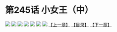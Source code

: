 # 第245话 小女王（中）
![](https://mhpic.xiaomingtaiji.net/comic/D/斗破苍穹拆分版/245话/1.jpg-zymk.middle.webp)
![](https://mhpic.xiaomingtaiji.net/comic/D/斗破苍穹拆分版/245话/2.jpg-zymk.middle.webp)
![](https://mhpic.xiaomingtaiji.net/comic/D/斗破苍穹拆分版/245话/3.jpg-zymk.middle.webp)
![](https://mhpic.xiaomingtaiji.net/comic/D/斗破苍穹拆分版/245话/4.jpg-zymk.middle.webp)
![](https://mhpic.xiaomingtaiji.net/comic/D/斗破苍穹拆分版/245话/5.jpg-zymk.middle.webp)
![](https://mhpic.xiaomingtaiji.net/comic/D/斗破苍穹拆分版/245话/6.jpg-zymk.middle.webp)
![](https://mhpic.xiaomingtaiji.net/comic/D/斗破苍穹拆分版/245话/7.jpg-zymk.middle.webp)
[【上一章】](./244.md)
[【目录】](./READMD.md)
[【下一章】](./246.md)
